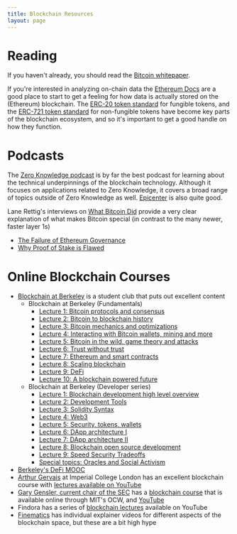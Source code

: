 ```yaml
---
title: Blockchain Resources
layout: page
---
```

# Reading

If you haven't already, you should read the [Bitcoin whitepaper](https://bitcoin.org/bitcoin.pdf).

If you're interested in analyzing on-chain data the [Ethereum Docs](https://ethereum.org/en/developers/docs/) are a good place to start to get a feeling for how data is actually stored on the (Ethereum) blockchain.
The [ERC-20 token standard](https://ethereum.org/en/developers/docs/standards/tokens/erc-20/) for fungible tokens, and the [ERC-721 token standard](https://ethereum.org/en/developers/docs/standards/tokens/erc-721/) 
for non-fungible tokens have become key parts of the blockchain ecosystem, and so it's important to get a good handle on how they function.

# Podcasts

The [Zero Knowledge podcast](https://www.zeroknowledge.fm) is by far the best podcast for learning about the technical underpinnings of the blockchain technology.  Although it focuses on applications related to Zero Knowledge, it covers a broad range of topics outside of Zero Knowledge as well. 
[Epicenter](https://epicenter.tv/) is also quite good.

Lane Rettig's interviews on [What Bitcoin Did](https://www.whatbitcoindid.com) provide a very clear explanation of what makes Bitcoin special (in contrast to the many newer, faster layer 1s) 
* [The Failure of Ethereum Governance](https://www.whatbitcoindid.com/podcast/the-failure-of-ethereum-governance)
* [Why Proof of Stake is Flawed](https://www.whatbitcoindid.com/podcast/why-proof-of-stake-is-flawed)

# Online Blockchain Courses

* [Blockchain at Berkeley](https://www.youtube.com/c/BlockchainatBerkeley/videos) is a student club that puts out excellent content
  * Blockchain at Berkeley (Fundamentals)
    * [Lecture 1: Bitcoin protocols and consensus](https://www.youtube.com/watch?v=AUFOr9qWnhs)
    * [Lecture 2: Bitcoin to blockchain history](https://www.youtube.com/watch?v=zgL6Vlhg8RE)
    * [Lecture 3: Bitcoin mechanics and optimizations](https://www.youtube.com/watch?v=Z-peRVXlIw0)
    * [Lecture 4: Interacting with Bitcoin wallets, mining and more](https://www.youtube.com/watch?v=6JV4dGX_ABU)
    * [Lecture 5: Bitcoin in the wild, game theory and attacks](https://www.youtube.com/watch?v=6qfoylDftK8)
    * [Lecture 6: Trust without trust](https://www.youtube.com/watch?v=KhBNWlQHwFg)
    * [Lecture 7: Ethereum and smart contracts](https://www.youtube.com/watch?v=GW7L1lAU9oA)
    * [Lecture 8: Scaling blockchain](https://www.youtube.com/watch?v=6TBNPVkATEc)
    * [Lecture 9: DeFi](https://www.youtube.com/watch?v=XzBrZq7jjb4)
    * [Lecture 10: A blockchain powered future](https://www.youtube.com/watch?v=_c9HYeYFKRc)
  * Blockchain at Berkeley (Developer series)
    * [Lecture 1: Blockchain development high level overview](https://www.youtube.com/watch?v=wKZaB4LNVg8)
    * [Lecture 2: Development Tools](https://www.youtube.com/watch?v=8UW-SHHt41k)
    * [Lecture 3: Solidity Syntax](https://www.youtube.com/watch?v=j7oITlQLhhg)
    * [Lecture 4: Web3](https://www.youtube.com/watch?v=-FvmBZRD_sA)
    * [Lecture 5: Security, tokens, wallets](https://www.youtube.com/watch?v=3Cx8Q9vheGs)
    * [Lecture 6: DApp architecture I](https://www.youtube.com/watch?v=KBSq8-LnUDI)
    * [Lecture 7: DApp architecture II](https://www.youtube.com/watch?v=_SWgJzSaVkY)
    * [Lecture 8: Blockchain open source development](https://www.youtube.com/watch?v=WyprBFQzc3c)
    * [Lecture 9: Speed Security Tradeoffs](https://www.youtube.com/watch?v=p88-pBfyKm8)
    * [Special topics: Oracles and Social Activism](https://www.youtube.com/watch?v=LXuvAhBSVnQ)
* [Berkeley's DeFi MOOC](https://defi-learning.org/)
* [Arthur Gervais](https://arthurgervais.com/) at Imperial College London has an excellent blockchain course with [lectures available on YouTube](https://www.youtube.com/playlist?list=PLOa3v6xgsJullbz4uD13nm-U5D_cw0xLh)
* [Gary Gensler, current chair of the SEC](https://www.sec.gov/biography/gary-gensler) has a [blockchain course](https://ocw.mit.edu/courses/sloan-school-of-management/15-s12-blockchain-and-money-fall-2018/video-lectures/) that is available online through MIT's OCW, and [YouTube](https://www.youtube.com/playlist?list=PLUl4u3cNGP63UUkfL0onkxF6MYgVa04Fn)
* Findora has a series of [blockchain lectures](https://www.youtube.com/playlist?list=PLQJsVdrTRY9SFcDmnJUoWnj_d2fbJTXsK) available on YouTube
* [Finematics](https://www.youtube.com/channel/UCh1ob28ceGdqohUnR7vBACA) has individual explainer videos for different aspects of the blockchain space, but these are a bit high hype
